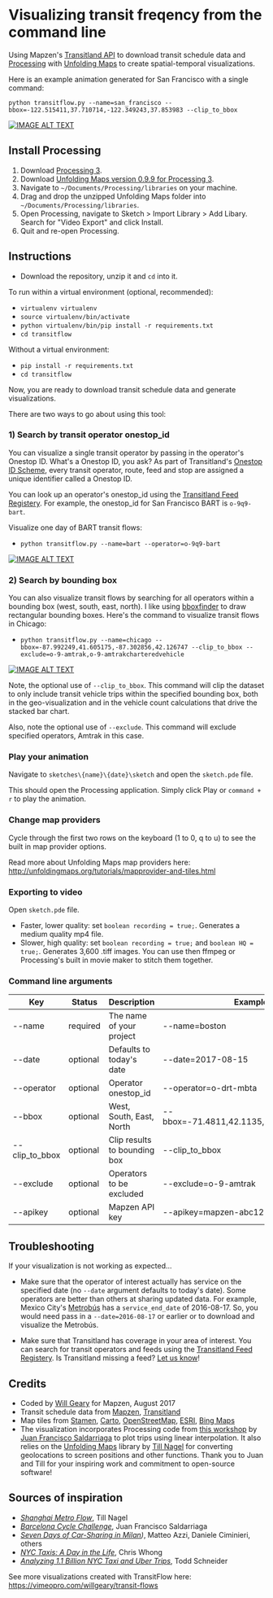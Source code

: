 # Visualizing transit freqency from the command line

Using Mapzen's [Transitland API](https://transit.land/) to download transit schedule data and [Processing](https://processing.org/) with [Unfolding Maps](http://unfoldingmaps.org/) to create spatial-temporal visualizations.

Here is an example animation generated for San Francisco with a single command:

`python transitflow.py --name=san_francisco --bbox=-122.515411,37.710714,-122.349243,37.853983 --clip_to_bbox`

[![IMAGE ALT TEXT](http://i.imgur.com/3zF4uE7.png)](https://vimeo.com/230827684 "San Francisco Transit Flows")

## Install Processing
1. Download [Processing 3](https://processing.org/).
2. Download [Unfolding Maps version 0.9.9 for Processing 3](http://services.informatik.hs-mannheim.de/~nagel/GDV/Unfolding_for_processing_0.9.9beta.zip).
3. Navigate to `~/Documents/Processing/libraries` on your machine.
4. Drag and drop the unzipped Unfolding Maps folder into `~/Documents/Processing/libraries`.
5. Open Processing, navigate to Sketch > Import Library > Add Libary. Search for "Video Export" and click Install.
6. Quit and re-open Processing.

## Instructions
- Download the repository, unzip it and `cd` into it.

To run within a virtual environment (optional, recommended):
- `virtualenv virtualenv`
- `source virtualenv/bin/activate`
- `python virtualenv/bin/pip install -r requirements.txt`
- `cd transitflow`

Without a virtual environment:
- `pip install -r requirements.txt`
- `cd transitflow`

Now, you are ready to download transit schedule data and generate visualizations.

There are two ways to go about using this tool:

### 1) Search by transit operator onestop_id

You can visualize a single transit operator by passing in the operator's Onestop ID. What's a Onestop ID, you ask? As part of Transitland's [Onestop ID  Scheme](https://transit.land/documentation/onestop-id-scheme/), every transit operator, route, feed and stop are assigned a unique identifier called a Onestop ID.

You can look up an operator's onestop_id using the [Transitland Feed Registery](https://transit.land/feed-registry/). For example, the onestop_id for San Francisco BART is `o-9q9-bart`.

Visualize one day of BART transit flows:

- `python transitflow.py --name=bart --operator=o-9q9-bart`

[![IMAGE ALT TEXT](http://i.imgur.com/NFPEnYj.png)](https://vimeo.com/230364702 "One Day of BART Trips")

### 2) Search by bounding box

You can also visualize transit flows by searching for all operators within a bounding box (west, south, east, north). I like using [bboxfinder](bboxfinder.com) to draw rectangular bounding boxes. Here's the command to visualize transit flows in Chicago:

- `python transitflow.py --name=chicago --bbox=-87.992249,41.605175,-87.302856,42.126747 --clip_to_bbox --exclude=o-9-amtrak,o-9-amtrakcharteredvehicle`

[![IMAGE ALT TEXT](http://i.imgur.com/pH7AwgB.png)](https://vimeo.com/230857619 "Chicago Transit Flows")

Note, the optional use of `--clip_to_bbox`. This command will clip the dataset to only include transit vehicle trips within the specified bounding box, both in the geo-visualization and in the vehicle count calculations that drive the stacked bar chart.

Also, note the optional use of `--exclude`. This command will exclude specified operators, Amtrak in this case.

### Play your animation

Navigate to `sketches\{name}\{date}\sketch` and open the `sketch.pde` file.

This should open the Processing application. Simply click Play or `command + r` to play the animation.

### Change map providers

Cycle through the first two rows on the keyboard (1 to 0, q to u) to see the built in map provider options.

Read more about Unfolding Maps map providers here: http://unfoldingmaps.org/tutorials/mapprovider-and-tiles.html

### Exporting to video

Open `sketch.pde` file.

- Faster, lower quality: set `boolean recording = true;`. Generates a medium quality mp4 file.
- Slower, high quality: set `boolean recording = true;` and `boolean HQ = true;`. Generates 3,600 .tiff images. You can use then ffmpeg or Processing's built in movie maker to stitch them together.

### Command line arguments

**Key**|**Status**|**Description**|**Example**
-----|-----|-----|-----
--name|required|The name of your project|--name=boston
--date|optional|Defaults to today's date|--date=2017-08-15
--operator|optional|Operator onestop_id|--operator=o-drt-mbta
--bbox|optional|West, South, East, North| --bbox=-71.4811,42.1135,-70.6709,42.6157
--clip\_to\_bbox|optional|Clip results to bounding box|--clip\_to\_bbox
--exclude|optional|Operators to be excluded|--exclude=o-9-amtrak
--apikey|optional|Mapzen API key|--apikey=mapzen-abc1234

## Troubleshooting

If your visualization is not working as expected...

- Make sure that the operator of interest actually has service on the specified date (no `--date` argument defaults to today's date). Some operators are better than others at sharing updated data. For example, Mexico City's [Metrobús](https://transit.land/api/v1/schedule_stop_pairs?operator_onestop_id=o-9g3w-metrobs) has a `service_end_date` of 2016-08-17. So, you would need pass in a `--date=2016-08-17` or earlier or to download and visualize the Metrobús.

- Make sure that Transitland has coverage in your area of interest. You can search for transit operators and feeds using the [Transitland Feed Registery](https://transit.land/feed-registry/). Is Transitland missing a feed? [Let us know](https://transit.land/participate/)!

## Credits
- Coded by [Will Geary](https://twitter.com/wgeary) for Mapzen, August 2017
- Transit schedule data from [Mapzen](https://mapzen.com/), [Transitland](https://transit.land/)
- Map tiles from [Stamen](https://stamen.com/), [Carto](http://carto.com/), [OpenStreetMap](http://www.openstreetmap.org/), [ESRI](http://www.esri.com/), [Bing Maps](https://www.bing.com/maps)
- The visualization incorporates Processing code from [this workshop](https://github.com/juanfrans-courses/DataScienceSocietyWorkshop) by [Juan Francisco Saldarriaga](http://juanfrans.com/) to plot trips using linear interpolation. It also relies on the [Unfolding Maps](http://unfoldingmaps.org/) library by [Till Nagel](http://tillnagel.com/) for converting geolocations to screen positions and other functions. Thank you to Juan and Till for your inspiring work and commitment to open-source software!

## Sources of inspiration
- *[Shanghai Metro Flow](http://tillnagel.com/2013/12/shanghai-metro-flow/)*, Till Nagel
- *[Barcelona Cycle Challenge](http://juanfrans.com/projects/barcelonaCycleChallenge.html)*, Juan Francisco Saldarriaga
- *[Seven Days of Car-Sharing in Milan](http://labs.densitydesign.org/carsharing/))*, Matteo Azzi, Daniele Ciminieri, others
- *[NYC Taxis: A Day in the Life](http://chriswhong.github.io/nyctaxi/)*, Chris Whong
- *[Analyzing 1.1 Billion NYC Taxi and Uber Trips](http://toddwschneider.com/posts/analyzing-1-1-billion-nyc-taxi-and-uber-trips-with-a-vengeance/)*, Todd Schneider

See more visualizations created with TransitFlow here: https://vimeopro.com/willgeary/transit-flows
